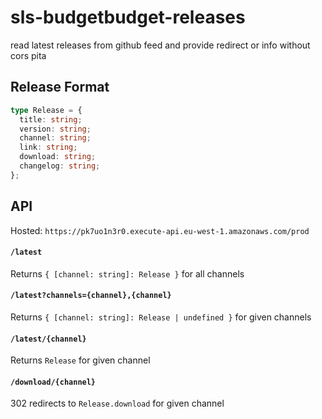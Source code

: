 # sls-budgetbudget-releases

read latest releases from github feed and provide redirect or info without cors pita

## Release Format

```ts
type Release = {
  title: string;
  version: string;
  channel: string;
  link: string;
  download: string;
  changelog: string;
};
```

## API

Hosted: `https://pk7uo1n3r0.execute-api.eu-west-1.amazonaws.com/prod`

#### `/latest`

Returns `{ [channel: string]: Release }` for all channels

#### `/latest?channels={channel},{channel}`

Returns `{ [channel: string]: Release | undefined }` for given channels

#### `/latest/{channel}`

Returns `Release` for given channel

#### `/download/{channel}`

302 redirects to `Release.download` for given channel
